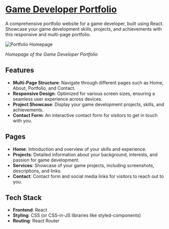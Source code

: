 # [Game Developer Portfolio](https://cubethrone.netlify.app/)

A comprehensive portfolio website for a game developer, built using React. Showcase your game development skills, projects, and achievements with this responsive and multi-page portfolio.

![Portfolio Homepage](https://github.com/Nandnidee/CubeThrone-Website/assets/99739856/4f9a9fdc-72d2-4f0b-bc51-054d8e1bda5c)

*Homepage of the Game Developer Portfolio*

## Features

- **Multi-Page Structure**: Navigate through different pages such as Home, About, Portfolio, and Contact.
- **Responsive Design**: Optimized for various screen sizes, ensuring a seamless user experience across devices.
- **Project Showcase**: Display your game development projects, skills, and achievements.
- **Contact Form**: An interactive contact form for visitors to get in touch with you.

## Pages

- **Home**: Introduction and overview of your skills and experience.
- **Projects**: Detailed information about your background, interests, and passion for game development.
- **Services**: Showcase of your game projects, including screenshots, descriptions, and links.
- **Contact**: Contact form and social media links for visitors to reach out to you.

## Tech Stack

- **Frontend**: React
- **Styling**: CSS (or CSS-in-JS libraries like styled-components)
- **Routing**: React Router
